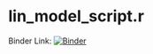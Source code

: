 # lin_model_script.r

Binder Link: [![Binder](https://mybinder.org/badge_logo.svg)](https://mybinder.org/v2/gh/esimonton/lin_model_script.r.git/HEAD)
